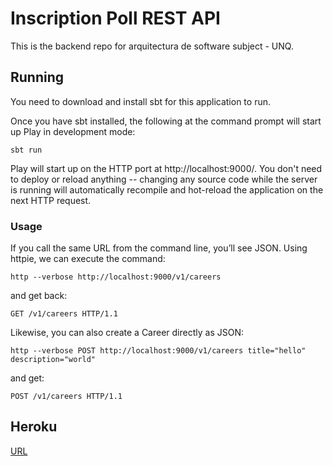 # Inscription Poll REST API

This is the backend repo for arquitectura de software subject - UNQ.

## Running

You need to download and install sbt for this application to run.

Once you have sbt installed, the following at the command prompt will start up Play in development mode:

```
sbt run
```

Play will start up on the HTTP port at http://localhost:9000/.   You don't need to deploy or reload anything -- changing any source code while the server is running will automatically recompile and hot-reload the application on the next HTTP request. 

### Usage

If you call the same URL from the command line, you’ll see JSON. Using httpie, we can execute the command:

```
http --verbose http://localhost:9000/v1/careers
```

and get back:

```
GET /v1/careers HTTP/1.1
```

Likewise, you can also create a Career directly as JSON:

```
http --verbose POST http://localhost:9000/v1/careers title="hello" description="world"
```

and get:

```
POST /v1/careers HTTP/1.1
```

## Heroku

[URL](https://murmuring-beyond-94607.herokuapp.com/v1/careers)
